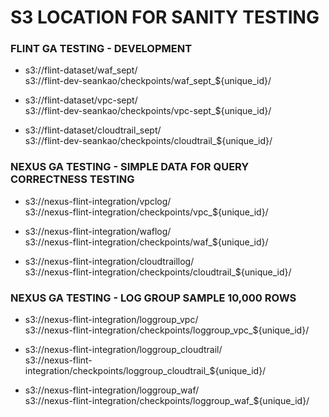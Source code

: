# S3 LOCATION FOR SANITY TESTING

### FLINT GA TESTING - DEVELOPMENT

- s3://flint-dataset/waf_sept/  
  s3://flint-dev-seankao/checkpoints/waf_sept_${unique_id}/

- s3://flint-dataset/vpc-sept/  
  s3://flint-dev-seankao/checkpoints/vpc-sept_${unique_id}/

- s3://flint-dataset/cloudtrail_sept/  
  s3://flint-dev-seankao/checkpoints/cloudtrail_${unique_id}/

### NEXUS GA TESTING - SIMPLE DATA FOR QUERY CORRECTNESS TESTING

- s3://nexus-flint-integration/vpclog/  
  s3://nexus-flint-integration/checkpoints/vpc_${unique_id}/

- s3://nexus-flint-integration/waflog/  
  s3://nexus-flint-integration/checkpoints/waf_${unique_id}/

- s3://nexus-flint-integration/cloudtraillog/  
  s3://nexus-flint-integration/checkpoints/cloudtrail_${unique_id}/

### NEXUS GA TESTING - LOG GROUP SAMPLE 10,000 ROWS

- s3://nexus-flint-integration/loggroup_vpc/  
  s3://nexus-flint-integration/checkpoints/loggroup_vpc_${unique_id}/

- s3://nexus-flint-integration/loggroup_cloudtrail/  
  s3://nexus-flint-integration/checkpoints/loggroup_cloudtrail_${unique_id}/

- s3://nexus-flint-integration/loggroup_waf/  
  s3://nexus-flint-integration/checkpoints/loggroup_waf_${unique_id}/

